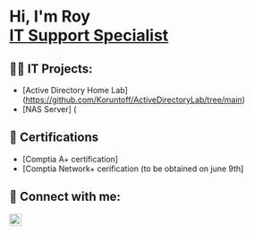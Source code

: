 <h1>Hi, I'm Roy <br/><a href="https://github.com/Koruntoff">IT Support Specialist </a>

<h2>👨‍💻 IT Projects:</h2>

- [Active Directory Home Lab] (https://github.com/Koruntoff/ActiveDirectoryLab/tree/main)
- [NAS Server] (

<h2>📄 Certifications</h2>

- [Comptia A+ certification]
- [Comptia Network+ cerification (to be obtained on june 9th]

<h2> 🤳 Connect with me:</h2>

[<img align="left" alt="RoyKoruntoff | LinkedIn" width="22px" src="https://cdn.jsdelivr.net/npm/simple-icons@v3/icons/linkedin.svg" />][linkedin]

[linkedin]: www.linkedin.com/in/roy-parks-koruntoff-b3a89730b
